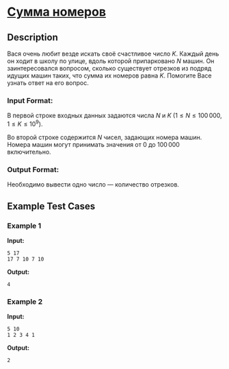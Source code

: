 # [Сумма номеров](link)

## Description

Вася очень любит везде искать своё счастливое число $K$. Каждый день он ходит в школу по улице, вдоль которой припарковано $N$ машин. Он заинтересовался вопросом, сколько существует отрезков из подряд идущих машин таких, что сумма их номеров равна $K$. Помогите Васе узнать ответ на его вопрос.
### Input Format:

В первой строке входных данных задаются числа $N$ и $K$ ($1 \le N \le 100\,000$, $1 \le K \le 10^9$).

Во второй строке содержится $N$ чисел, задающих номера машин. Номера машин могут принимать значения от $0$ до $100\,000$ включительно.

### Output Format:

Необходимо вывести одно число — количество отрезков.

## Example Test Cases

### Example 1

**Input:**
```
5 17
17 7 10 7 10

```

**Output:**
```
4

```

### Example 2

**Input:**
```
5 10
1 2 3 4 1

```

**Output:**
```
2

```

